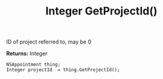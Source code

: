 ﻿---
uid: crmscript_ref_NSAppointment_GetProjectId
title: Integer GetProjectId()
intellisense: NSAppointment.GetProjectId
keywords: NSAppointment, GetProjectId
so.topic: reference
---

ID of project referred to, may be 0

**Returns:** Integer


```crmscript
NSAppointment thing;
Integer projectId  = thing.GetProjectId();
```


